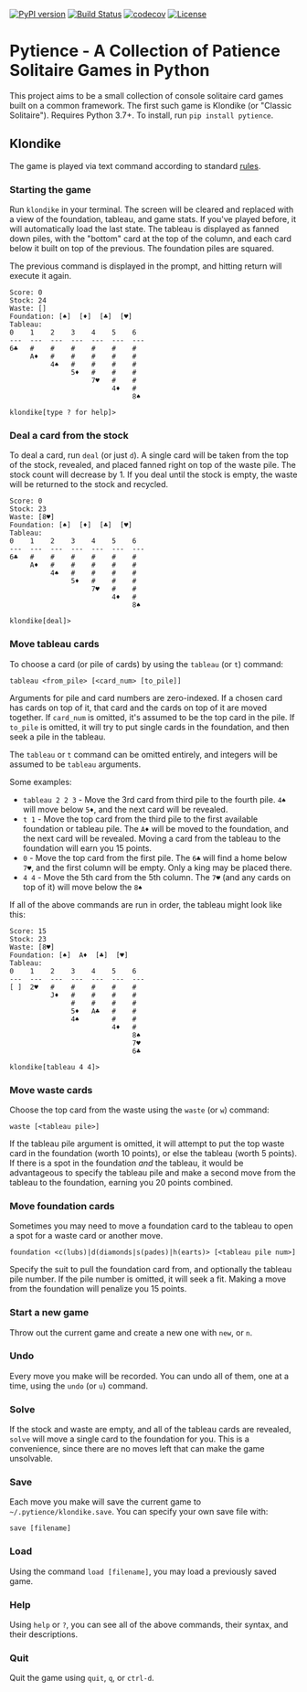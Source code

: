 [![PyPI version](https://img.shields.io/pypi/v/pytience.svg)](https://pypi.org/project/pytience)
[![Build Status](https://travis-ci.org/jamesboehmer/pytience.svg?branch=master)](https://travis-ci.org/jamesboehmer/pytience)
[![codecov](https://codecov.io/gh/jamesboehmer/pytience/branch/master/graph/badge.svg)](https://codecov.io/gh/jamesboehmer/pytience)
[![License](https://img.shields.io/badge/license-GPLv3.0+-blue)](https://opensource.org/licenses/GPL-3.0)

# Pytience - A Collection of Patience Solitaire Games in Python

This project aims to be a small collection of console solitaire card games built on a common framework. The first such 
game is Klondike (or "Classic Solitaire").  Requires Python 3.7+.  To install, run `pip install pytience`.

## Klondike

The game is played via text command according to standard [rules](https://en.wikipedia.org/wiki/Klondike_%28solitaire%29).

### Starting the game

Run `klondike` in your terminal.  The screen will be cleared and replaced with a view of the foundation, tableau, and 
game stats.  If you've played before, it will automatically load the last state.  The tableau is displayed as fanned 
down piles, with the "bottom" card at the top of the column, and each card below it built on top of the previous.  The 
foundation piles are squared. 

The previous command is displayed in the prompt, and hitting return will execute it again.


```text
Score: 0
Stock: 24
Waste: []
Foundation: [♠]  [♦]  [♣]  [♥]
Tableau:
0    1    2    3    4    5    6
---  ---  ---  ---  ---  ---  ---
6♣   #    #    #    #    #    #
     A♦   #    #    #    #    #
          4♠   #    #    #    #
               5♦   #    #    #
                    7♥   #    #
                         4♦   #
                              8♠

klondike[type ? for help]>
```

### Deal a card from the stock

To deal a card, run `deal` (or just `d`).  A single card will be taken from the top of the stock, revealed, and placed 
fanned right on top of the waste pile.  The stock count will decrease by 1.  If you deal until the stock is empty, the 
waste will be returned to the stock and recycled.

```text
Score: 0
Stock: 23
Waste: [8♥]
Foundation: [♠]  [♦]  [♣]  [♥]
Tableau:
0    1    2    3    4    5    6
---  ---  ---  ---  ---  ---  ---
6♣   #    #    #    #    #    #
     A♦   #    #    #    #    #
          4♠   #    #    #    #
               5♦   #    #    #
                    7♥   #    #
                         4♦   #
                              8♠

klondike[deal]>
```

### Move tableau cards

To choose a card (or pile of cards) by using the `tableau` (or `t`) command:

`tableau <from_pile> [<card_num> [to_pile]]`

Arguments for pile and card numbers are zero-indexed.  If a chosen card has cards on top of it, that card and the cards 
 on top of it are moved together.  If `card_num` is omitted, it's assumed to be the top card in the pile.  If `to_pile` 
 is omitted, it will try to put single cards in the foundation, and then seek a pile in the tableau.
 
The `tableau` or `t` command can be omitted entirely, and integers will be assumed to be `tableau` arguments.  

Some examples: 

* `tableau 2 2 3` - Move the 3rd card from third pile to the fourth pile.  `4♠` will move below `5♦`, and the next card 
will be revealed.
* `t 1` - Move the top card from the third pile to the first available foundation or tableau pile.  The `A♦` will be 
moved to the foundation, and the next card will be revealed.  Moving a card from the tableau to the foundation will 
earn you 15 points.
* `0` - Move the top card from the first pile.  The `6♣` will find a home below `7♥`, and the first column will be 
empty.  Only a king may be placed there.
* `4 4` - Move the 5th card from the 5th column.  The `7♥` (and any cards on top of it) will move below the `8♠`

If all of the above commands are run in order, the tableau might look like this:

```text
Score: 15
Stock: 23
Waste: [8♥]
Foundation: [♠]  A♦  [♣]  [♥]
Tableau:
0    1    2    3    4    5    6
---  ---  ---  ---  ---  ---  ---
[ ]  2♥   #    #    #    #    #
          J♦   #    #    #    #
               #    #    #    #
               5♦   A♣   #    #
               4♠        #    #
                         4♦   #
                              8♠
                              7♥
                              6♣

klondike[tableau 4 4]>
```

### Move waste cards

Choose the top card from the waste using the `waste` (or `w`) command:

`waste [<tableau pile>]`

If the tableau pile argument is omitted, it will attempt to put the top waste card in the foundation (worth 10 points), 
or else the tableau (worth 5 points).  If there is a spot in the foundation _and_ the tableau, it would be advantageous 
to specify the tableau pile and make a second move from the tableau to the foundation, earning you 20 points combined.

### Move foundation cards

Sometimes you may need to move a foundation card to the tableau to open a spot for a waste card or another move.

`foundation <c(lubs)|d(diamonds|s(pades)|h(earts)> [<tableau pile num>]`

Specify the suit to pull the foundation card from, and optionally the tableau pile number.  If the pile number is 
omitted, it will seek a fit.  Making a move from the foundation will penalize you 15 points.

### Start a new game

Throw out the current game and create a new one with `new`, or `n`.

### Undo

Every move you make will be recorded.  You can undo all of them, one at a time, using the `undo` (or `u`) command.

### Solve

If the stock and waste are empty, and all of the tableau cards are revealed, `solve` will move a single card to the
foundation for you.  This is a convenience, since there are no moves left that can make the game unsolvable.

### Save

Each move you make will save the current game to `~/.pytience/klondike.save`.  You can specify your own save file with:

`save [filename]`

### Load

Using the command `load [filename]`, you may load a previously saved game.

### Help

Using `help` or `?`, you can see all of the above commands, their syntax, and their descriptions.

### Quit

Quit the game using `quit`, `q`, or `ctrl-d`.
